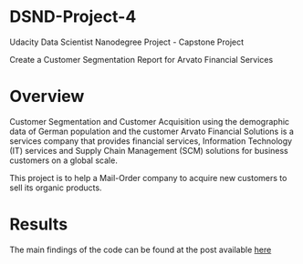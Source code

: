 # DSND-Project-4

Udacity Data Scientist Nanodegree Project - Capstone Project

Create a Customer Segmentation Report for Arvato Financial Services

# Overview

Customer Segmentation and Customer Acquisition using the demographic data of German population and the customer 
Arvato Financial Solutions is a services company that provides financial services, Information Technology (IT) services and 
Supply Chain Management (SCM) solutions for business customers on a global scale.

This project is to help a Mail-Order company to acquire new customers to sell its organic products. 

# Results

The main findings of the code can be found at the post available [here](https://medium.com/@mariateresa.grifa/create-a-customer-segmentation-report-for-arvato-financial-services-eb48894ab135)

